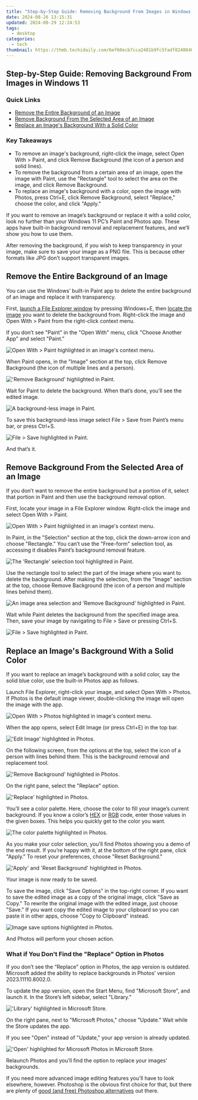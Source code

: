 ```yaml
---
title: "Step-by-Step Guide: Removing Background From Images in Windows 11"
date: 2024-08-26 13:15:31
updated: 2024-08-29 12:24:53
tags:
  - desktop
categories:
  - tech
thumbnail: https://thmb.techidaily.com/6ef60ecb7cca2401b9fc5fadf824084078b845e24ce4184a0282eba3264f61a8.jpg
---
```


## Step-by-Step Guide: Removing Background From Images in Windows 11

### Quick Links

* [Remove the Entire Background of an Image](https://screen-video-capture.techidaily.com/efficient-tactics-for-recording-vimeo-media/)
* [Remove Background From the Selected Area of an Image](https://apple-account.techidaily.com/apple-id-unlock-on-iphone-12-how-to-fix-it-by-drfone-ios/)
* [Replace an Image's Background With a Solid Color](https://youtube-data.techidaily.com/024-approved-profit-pinnacle-peak-your-income-by-monetizing-youtube-mobile-content/)

### Key Takeaways

* To remove an image's background, right-click the image, select Open With > Paint, and click Remove Background (the icon of a person and solid lines).
* To remove the background from a certain area of an image, open the image with Paint, use the "Rectangle" tool to select the area on the image, and click Remove Background.
* To replace an image's background with a color, open the image with Photos, press Ctrl+E, click Remove Background, select "Replace," choose the color, and click "Apply."

 If you want to remove an image’s background or replace it with a solid color, look no further than your Windows 11 PC’s Paint and Photos app. These apps have built-in background removal and replacement features, and we’ll show you how to use them.

 After removing the background, if you wish to keep transparency in your image, make sure to save your image as a PNG file. This is because other formats like JPG don’t support transparent images.

##  Remove the Entire Background of an Image

 You can use the Windows’ built-in Paint app to delete the entire background of an image and replace it with transparency. 

 First, [launch a File Explorer window](https://pokemon-go-android.techidaily.com/how-to-get-and-use-pokemon-go-promo-codes-on-realme-c67-4g-drfone-by-drfone-virtual-android/) by pressing Windows+E, then [locate the image](https://facebook-video-footage.techidaily.com/perfect-sources-for-dj-template-video-downloads-for-2024/) you want to delete the background from. Right-click the image and Open With > Paint from the right-click context menu.

 If you don’t see "Paint" in the "Open With" menu, click "Choose Another App" and select "Paint."

![Open With > Paint highlighted in an image's context menu.](https://static1.howtogeekimages.com/wordpress/wp-content/uploads/2024/01/1-open-photo-with-paint.jpg) 

 When Paint opens, in the "Image" section at the top, click Remove Background (the icon of multiple lines and a person).

!['Remove Background' highlighted in Paint.](https://static1.howtogeekimages.com/wordpress/wp-content/uploads/2024/01/2-remove-background-paint.jpg) 

 Wait for Paint to delete the background. When that’s done, you’ll see the edited image.

![A background-less image in Paint.](https://static1.howtogeekimages.com/wordpress/wp-content/uploads/2024/01/3-background-removed-paint.jpg) 

 To save this background-less image select File > Save from Paint’s menu bar, or press Ctrl+S.

![File > Save highlighted in Paint.](https://static1.howtogeekimages.com/wordpress/wp-content/uploads/2024/01/4-save-photo-paint.jpg) 

 And that’s it.

##  Remove Background From the Selected Area of an Image

 If you don’t want to remove the entire background but a portion of it, select that portion in Paint and then use the background removal option.

 First, locate your image in a File Explorer window. Right-click the image and select Open With > Paint.

![Open With > Paint highlighted in an image's context menu.](https://static1.howtogeekimages.com/wordpress/wp-content/uploads/2024/01/5-open-image-with-paint.jpg) 

 In Paint, in the "Selection" section at the top, click the down-arrow icon and choose "Rectangle." You can’t use the "Free-form" selection tool, as accessing it disables Paint’s background removal feature.

![The 'Rectangle' selection tool highlighted in Paint.](https://static1.howtogeekimages.com/wordpress/wp-content/uploads/2024/01/6-rectangle-selection-tool-paint.jpg) 

 Use the rectangle tool to select the part of the image where you want to delete the background. After making the selection, from the "Image" section at the top, choose Remove Background (the icon of a person and multiple lines behind them).

![An image area selection and 'Remove Background' highlighted in Paint.](https://static1.howtogeekimages.com/wordpress/wp-content/uploads/2024/01/7-select-image-area-paint.jpg) 

 Wait while Paint deletes the background from the specified image area. Then, save your image by navigating to File > Save or pressing Ctrl+S.

![File > Save highlighted in Paint.](https://static1.howtogeekimages.com/wordpress/wp-content/uploads/2024/01/8-save-edited-image-paint.jpg) 

##  Replace an Image's Background With a Solid Color

 If you want to replace an image’s background with a solid color, say the solid blue color, use the built-in Photos app as follows.

 Launch File Explorer, right-click your image, and select Open With > Photos. If Photos is the default image viewer, double-clicking the image will open the image with the app.

![Open With > Photos highlighted in image's context menu.](https://static1.howtogeekimages.com/wordpress/wp-content/uploads/2024/01/9-open-image-with-photos.jpg) 

 When the app opens, select Edit Image (or press Ctrl+E) in the top bar. 

!['Edit Image' highlighted in Photos.](https://static1.howtogeekimages.com/wordpress/wp-content/uploads/2024/01/10-edit-image-photos.jpg) 

 On the following screen, from the options at the top, select the icon of a person with lines behind them. This is the background removal and replacement tool.

!['Remove Background' highlighted in Photos.](https://static1.howtogeekimages.com/wordpress/wp-content/uploads/2024/01/11-remove-background-photos.jpg) 

 On the right pane, select the "Replace" option.

!['Replace' highlighted in Photos.](https://static1.howtogeekimages.com/wordpress/wp-content/uploads/2024/01/12-replace-background-photos.jpg) 

 You’ll see a color palette. Here, choose the color to fill your image’s current background. If you know a color’s [HEX](https://screen-capture.techidaily.com/updated-2024-approved-elite-group-of-high-speed-video-snapshot-apps/) or [RGB](https://extra-approaches.techidaily.com/in-2024-mastering-brand-collaboration-on-youtube/) code, enter those values in the given boxes. This helps you quickly get to the color you want.

![The color palette highlighted in Photos.](https://static1.howtogeekimages.com/wordpress/wp-content/uploads/2024/01/13-choose-color-photos.jpg) 

 As you make your color selection, you’ll find Photos showing you a demo of the end result. If you’re happy with it, at the bottom of the right pane, click "Apply." To reset your preferences, choose "Reset Background."

!['Apply' and 'Reset Background' highlighted in Photos.](https://static1.howtogeekimages.com/wordpress/wp-content/uploads/2024/01/14-apply-color-photos.jpg) 

 Your image is now ready to be saved.

 To save the image, click "Save Options" in the top-right corner. If you want to save the edited image as a copy of the original image, click "Save as Copy." To rewrite the original image with the edited image, just choose "Save." If you want copy the edited image to your clipboard so you can paste it in other apps, choose "Copy to Clipboard" instead. 

![Image save options highlighted in Photos.](https://static1.howtogeekimages.com/wordpress/wp-content/uploads/2024/01/15-save-edited-image-photos.jpg) 

 And Photos will perform your chosen action.

###  What if You Don't Find the "Replace" Option in Photos

 If you don’t see the “Replace” option in Photos, the app version is outdated. Microsoft added the ability to replace backgrounds in Photos’ version 2023.11110.8002.0.

 To update the app version, open the Start Menu, find "Microsoft Store", and launch it. In the Store’s left sidebar, select "Library."

!['Library' highlighted in Microsoft Store.](https://static1.howtogeekimages.com/wordpress/wp-content/uploads/2024/01/16-microsoft-store-library.jpg) 

 On the right pane, next to "Microsoft Photos," choose "Update." Wait while the Store updates the app.

 If you see "Open" instead of "Update," your app version is already updated.

!['Open' highlighted for Microsoft Photos in Microsoft Store.](https://static1.howtogeekimages.com/wordpress/wp-content/uploads/2024/01/17-update-photos-microsoft-store.jpg) 

 Relaunch Photos and you’ll find the option to replace your images’ backgrounds.

 If you need more advanced image editing features you'll have to look elsewhere, however. Photoshop is the obvious first choice for that, but there are plenty of [good (and free) Photoshop alternatives](https://facebook-clips.techidaily.com/new-2024-approved-tips-to-incorrante-tv-with-facebook-live-integration/) out there.

<ins class="adsbygoogle"
     style="display:block"
     data-ad-format="autorelaxed"
     data-ad-client="ca-pub-7571918770474297"
     data-ad-slot="1223367746"></ins>



<ins class="adsbygoogle"
     style="display:block"
     data-ad-client="ca-pub-7571918770474297"
     data-ad-slot="8358498916"
     data-ad-format="auto"
     data-full-width-responsive="true"></ins>
